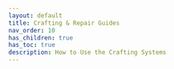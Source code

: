 ```yaml
---
layout: default
title: Crafting & Repair Guides
nav_order: 10
has_children: true
has_toc: true
description: How to Use the Crafting Systems
---
```

